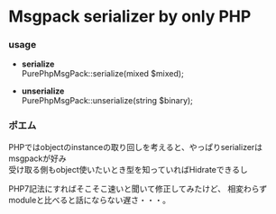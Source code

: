 # Msgpack serializer by only PHP


### usage

* __serialize__  
PurePhpMsgPack::serialize(mixed $mixed);

* __unserialize__  
PurePhpMsgPack::unserialize(string $binary);


### ポエム

PHPではobjectのinstanceの取り回しを考えると、やっぱりserializerはmsgpackが好み\
受け取る側もobject使いたいとき型を知っていればHidrateできるし

PHP7記法にすればそこそこ速いと聞いて修正してみたけど、
相変わらずmoduleと比べると話にならない遅さ・・・。

